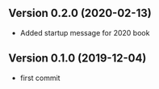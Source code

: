 ## Version 0.2.0 (2020-02-13)

- Added startup message for 2020 book

## Version 0.1.0  (2019-12-04)

- first commit
